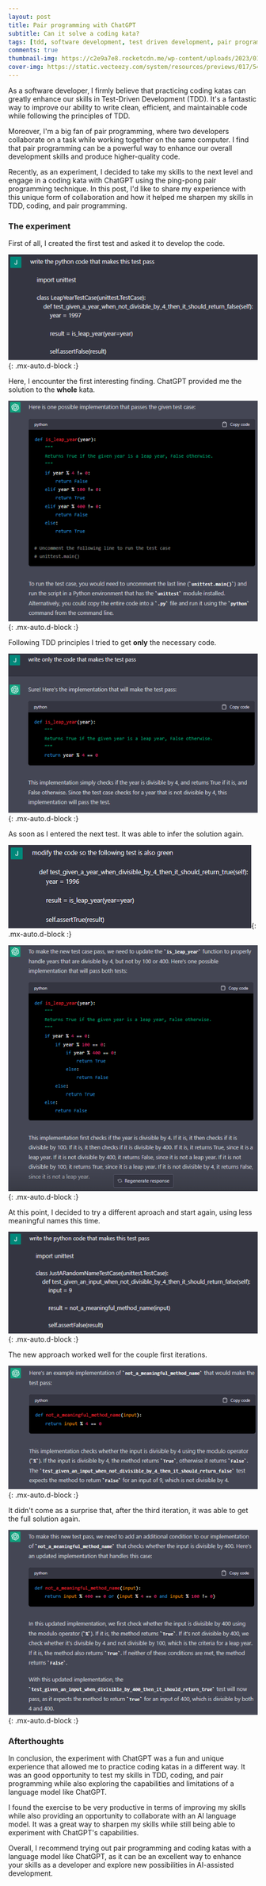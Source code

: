 ```yaml
---
layout: post
title: Pair programming with ChatGPT
subtitle: Can it solve a coding kata? 
tags: [tdd, software development, test driven development, pair programming, coding katas, ChatGPT]
comments: true
thumbnail-img: https://c2e9a7e8.rocketcdn.me/wp-content/uploads/2023/01/openAI-chat-gpt-1.jpg
cover-img: https://static.vecteezy.com/system/resources/previews/017/546/156/original/chatgpt-ai-artificial-intelligence-technology-hitech-concept-chat-gpt-with-smart-bot-open-ai-line-lights-technology-abstract-design-for-chat-web-banner-background-transformation-vector.jpg
---
```


As a software developer, I firmly believe that practicing coding katas can greatly enhance our skills in Test-Driven Development (TDD). It's a fantastic way to improve our ability to write clean, efficient, and maintainable code while following the principles of TDD.

Moreover, I'm a big fan of pair programming, where two developers collaborate on a task while working together on the same computer. I find that pair programming can be a powerful way to enhance our overall development skills and produce higher-quality code.

Recently, as an experiment, I decided to take my skills to the next level and engage in a coding kata with ChatGPT using the ping-pong pair programming technique. In this post, I'd like to share my experience with this unique form of collaboration and how it helped me sharpen my skills in TDD, coding, and pair programming.


### The experiment

First of all, I created the first test and asked it to develop the code.

![1](/assets/img/pair_programming_chatgpt/1.png){: .mx-auto.d-block :}

Here, I encounter the first interesting finding. ChatGPT provided me the solution to the **whole** kata.

![2](/assets/img/pair_programming_chatgpt/2.png){: .mx-auto.d-block :}

Following TDD principles I tried to get **only** the necessary code.

![3](/assets/img/pair_programming_chatgpt/3.png){: .mx-auto.d-block :}

As soon as I entered the next test. It was able to infer the solution again.

![4](/assets/img/pair_programming_chatgpt/4.png){: .mx-auto.d-block :}

![5](/assets/img/pair_programming_chatgpt/5.png){: .mx-auto.d-block :}

At this point, I decided to try a different aproach and start again, using less meaningful names this time. 

![6](/assets/img/pair_programming_chatgpt/6.png){: .mx-auto.d-block :}

The new approach worked well for the couple first iterations. 

![7](/assets/img/pair_programming_chatgpt/7.png){: .mx-auto.d-block :}

It didn't come as a surprise that, after the third iteration, it was able to get the full solution again. 

![8](/assets/img/pair_programming_chatgpt/8.png){: .mx-auto.d-block :}


### Afterthoughts 

In conclusion, the experiment with ChatGPT was a fun and unique experience that allowed me to practice coding katas in a different way. It was an good opportunity to test my skills in TDD, coding, and pair programming while also exploring the capabilities and limitations of a language model like ChatGPT.

I found the exercise to be very productive in terms of improving my skills while also providing an opportunity to collaborate with an AI language model. It was a great way to sharpen my skills while still being able to experiment with ChatGPT's capabilities.

Overall, I recommend trying out pair programming and coding katas with a language model like ChatGPT, as it can be an excellent way to enhance your skills as a developer and explore new possibilities in AI-assisted development.